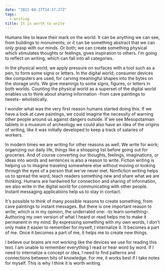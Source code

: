 ```yaml
---
date: "2021-04-27T14:37:27Z"
tags:
  - writing
title: It is worth to write
---
```


Humans like to leave their mark on the world. It can be anything we can see, from buildings to monuments; or it can be something abstract that we can only grasp with our minds. Or both; we can create something physical which stimulates thoughts or feelings, gives inspiration to others. I'm going to reflect on writing, which can fall into all categories.

In the physical world, we apply pressure on surfaces with a tool such as a pen, to form some signs or letters. In the digital world, consumer devices like computers are used, for carving meaningful shapes into the bytes on the storage units. We give meanings to some signs, figures, or letters in both worlds. Counting the physical world as a superset of the digital world enables us to think about sharing information -from cave paintings to tweets- wholistically.

I wonder what was the very first reason humans started doing this. If we have a look at cave paintings, we could imagine the necessity of warning other people around us against dangers outside. If we see Mesopotamian tablets in a museum of archeology we could also have an idea of the origins of writing, like it was initially developed to keep a track of salaries of workers.

In modern times we are writing for other reasons as well. We write for work; organizing our daily life, things like a shopping list before going out for groceries. And of course converting our thoughts, feelings, imaginations, or ideas into words and sentences is also a reason to write. Fiction writing is helping us to imagine traveling somewhere else without moving or looking through the eyes of a person that we've never met. Nonfiction writing helps us to spread the word, teach readers something new and share what we are thinking. Humans are hardwired for connection and sharing of information, we also write in the digital world for communicating with other people. Instant messaging applications help us to stay in contact.

It's possible to think of many possible reasons to create something, from cave paintings to instant messages. But there is one important reason to write; which is in my opinion, the underrated one: -to learn something-. Authoring my own version of what I heard or read helps me to make it permanent in my mind. By expressing something with my own words, I don't only make it easier to remember for myself, I internalize it. It becomes a part of me. Once it becomes a part of me, it helps me to create new things.

I believe our brains are not working like the devices we use for reading this text. I am unable to remember everything I read or hear word by word. If I need to internalize a concept or idea, I need to find patterns and connections between bits of knowledge. For me, it works best if I take notes for myself. This is why I think it is worth writing.

